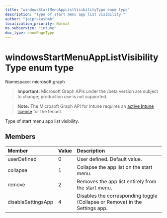 ```yaml
---
title: "windowsStartMenuAppListVisibilityType enum type"
description: "Type of start menu app list visibility."
author: "jaiprakashmb"
localization_priority: Normal
ms.subservice: "intune"
doc_type: enumPageType
---
```


# windowsStartMenuAppListVisibilityType enum type

Namespace: microsoft.graph
> **Important:** Microsoft Graph APIs under the /beta version are subject to change; production use is not supported.

> **Note:** The Microsoft Graph API for Intune requires an [active Intune license](https://go.microsoft.com/fwlink/?linkid=839381) for the tenant.


Type of start menu app list visibility.

## Members
|Member|Value|Description|
|:---|:---|:---|
|userDefined|0|User defined. Default value.|
|collapse|1|Collapse the app list on the start menu.|
|remove|2|Removes the app list entirely from the start menu.|
|disableSettingsApp|4|Disables the corresponding toggle (Collapse or Remove) in the Settings app.|
